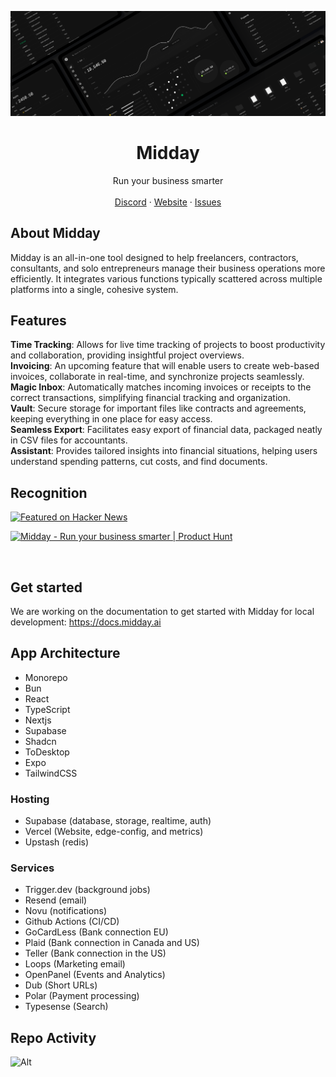 ![hero](github.png)

<p align="center">
	<h1 align="center"><b>Midday</b></h1>
<p align="center">
    Run your business smarter
    <br />
    <br />
    <a href="https://go.midday.ai/anPiuRx">Discord</a>
    ·
    <a href="https://midday.ai">Website</a>
    ·
    <a href="https://github.com/midday-ai/midday/issues">Issues</a>
  </p>
</p>

## About Midday

Midday is an all-in-one tool designed to help freelancers, contractors, consultants, and solo entrepreneurs manage their business operations more efficiently. It integrates various functions typically scattered across multiple platforms into a single, cohesive system.

## Features

**Time Tracking**: Allows for live time tracking of projects to boost productivity and collaboration, providing insightful project overviews.<br/>
**Invoicing**: An upcoming feature that will enable users to create web-based invoices, collaborate in real-time, and synchronize projects seamlessly.<br/>
**Magic Inbox**: Automatically matches incoming invoices or receipts to the correct transactions, simplifying financial tracking and organization.<br/>
**Vault**: Secure storage for important files like contracts and agreements, keeping everything in one place for easy access​.<br/>
**Seamless Export**: Facilitates easy export of financial data, packaged neatly in CSV files for accountants.<br/>
**Assistant**: Provides tailored insights into financial situations, helping users understand spending patterns, cut costs, and find documents.<br/>


## Recognition

<a href="https://news.ycombinator.com/item?id=40737901">
  <img
    style="width: 250px; height: 54px;" width="250" height="54"
    alt="Featured on Hacker News"
    src="https://hackernews-badge.vercel.app/api?id=40737901"
  />
</a>

<a href="https://www.producthunt.com/posts/midday-2?embed=true&utm_source=badge-featured&utm_medium=badge&utm_souce=badge-midday&#0045;2" target="_blank"><img src="https://api.producthunt.com/widgets/embed-image/v1/featured.svg?post_id=460784&theme=light" alt="Midday - Run&#0032;your&#0032;business&#0032;smarter | Product Hunt" style="width: 250px; height: 54px;" width="250" height="54" /></a>

<br/>

## Get started

We are working on the documentation to get started with Midday for local development: https://docs.midday.ai

## App Architecture

- Monorepo
- Bun
- React
- TypeScript
- Nextjs
- Supabase
- Shadcn
- ToDesktop
- Expo
- TailwindCSS

### Hosting

- Supabase (database, storage, realtime, auth)
- Vercel (Website, edge-config, and metrics)
- Upstash (redis)

### Services

- Trigger.dev (background jobs)
- Resend (email)
- Novu (notifications)
- Github Actions (CI/CD)
- GoCardLess (Bank connection EU)
- Plaid (Bank connection in Canada and US)
- Teller (Bank connection in the US)
- Loops (Marketing email)
- OpenPanel (Events and Analytics)
- Dub (Short URLs)
- Polar (Payment processing)
- Typesense (Search)

## Repo Activity

![Alt](https://repobeats.axiom.co/api/embed/96aae855e5dd87c30d53c1d154b37cf7aa5a89b3.svg "Repobeats analytics image")
